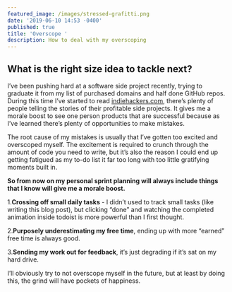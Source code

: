 ```yaml
---
featured_image: /images/stressed-grafitti.png
date: '2019-06-10 14:53 -0400'
published: true
title: 'Overscope '
description: How to deal with my overscoping
---
```

## What is the right size idea to tackle next?

I’ve been pushing hard at a software side project recently, trying to graduate it from my list of purchased domains and half done GitHub repos. During this time I’ve started to read [indiehackers.com](https://www.indiehackers.com/), there’s plenty of people telling the stories of their profitable side projects. It gives me a morale boost to see one person products that are successful because as I’ve learned there’s plenty of opportunities to make mistakes. 

The root cause of my mistakes is usually that I’ve gotten too excited and overscoped myself. The excitement is required to crunch through the amount of code you need to write, but it’s also the reason I could end up getting fatigued as my to-do list it far too long with too little gratifying moments built in.

**So from now on my personal sprint planning will always include things that I know will give me a morale boost.**

1.**Crossing off small daily tasks** - I didn’t used to track small tasks (like writing this blog post), but clicking “done” and watching the completed animation inside todoist is more powerful than I first thought.

2.**Purposely underestimating my free time**, ending up with more “earned” free time is always good.

3.**Sending my work out for feedback**, it’s just degrading if it’s sat on my hard drive.


I’ll obviously try to not overscope myself in the future, but at least by doing this, the grind will have pockets of happiness.
